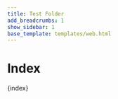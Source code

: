 ```yaml
---
title: Test Folder
add_breadcrumbs: 1
show_sidebar: 1
base_template: templates/web.html
---
```


# Index

{index}